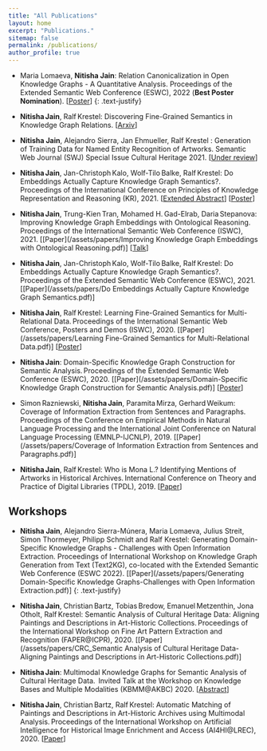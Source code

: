 ```yaml
---
title: "All Publications"
layout: home
excerpt: "Publications."
sitemap: false
permalink: /publications/
author_profile: true
---
```



* Maria Lomaeva, **Nitisha Jain**: Relation Canonicalization in Open Knowledge Graphs - A Quantitative Analysis. Proceedings of the Extended Semantic Web Conference (ESWC), 2022 (**Best Poster Nomination**). [[Poster](/assets/papers/ESWC2022_RPCanonicalisation.pdf)] 
{: .text-justify}

* **Nitisha Jain**, Ralf Krestel: Discovering Fine-Grained Semantics in Knowledge Graph Relations. [[Arxiv](https://arxiv.org/abs/2202.08917)] 

* **Nitisha Jain**, Alejandro Sierra, Jan Ehmueller, Ralf Krestel : Generation of Training Data for Named Entity Recognition of Artworks. Semantic Web Journal (SWJ) Special Issue Cultural Heritage 2021. [[Under review](http://www.semantic-web-journal.net/content/generation-training-data-named-entity-recognition-artworks-0)]

* **Nitisha Jain**, Jan-Christoph Kalo, Wolf-Tilo Balke, Ralf Krestel: Do Embeddings Actually Capture Knowledge Graph Semantics?. Proceedings of the International Conference on Principles of Knowledge Representation and Reasoning (KR), 2021. [[Extended Abstract](/assets/papers/KR2021_Recently_Published_Track_Extended_Abstract.pdf)] [[Poster](/assets/papers/Nitisha_Jain_KR2021_poster.pdf)]

* **Nitisha Jain**, Trung-Kien Tran, Mohamed H. Gad-Elrab, Daria Stepanova: Improving Knowledge Graph Embeddings with Ontological Reasoning. Proceedings of the International Semantic Web Conference (ISWC), 2021. [[Paper](/assets/papers/Improving Knowledge Graph Embeddings with Ontological Reasoning.pdf)] [[Talk](/assets/papers/Jain-259.mp4)]

* **Nitisha Jain**, Jan-Christoph Kalo, Wolf-Tilo Balke, Ralf Krestel: Do Embeddings Actually Capture Knowledge Graph Semantics?. Proceedings of the Extended Semantic Web Conference (ESWC), 2021. [[Paper](/assets/papers/Do Embeddings Actually Capture Knowledge Graph Semantics.pdf)]

* **Nitisha Jain**, Ralf Krestel: Learning Fine-Grained Semantics for Multi-Relational Data. Proceedings of the International Semantic Web Conference, Posters and Demos (ISWC), 2020. [[Paper](/assets/papers/Learning Fine-Grained Semantics for Multi-Relational Data.pdf)] [[Poster](/assets/papers/ISWC_poster.pdf)]

* **Nitisha Jain**: Domain-Specific Knowledge Graph Construction for Semantic Analysis. Proceedings of the Extended Semantic Web Conference (ESWC), 2020. [[Paper](/assets/papers/Domain-Specific Knowledge Graph Construction for Semantic Analysis.pdf)] [[Poster](/assets/papers/264-Jain.pdf)]

* Simon Razniewski, **Nitisha Jain**, Paramita Mirza, Gerhard Weikum: Coverage of Information Extraction from Sentences and Paragraphs. Proceedings of the Conference on Empirical Methods in Natural Language Processing and the International Joint Conference on Natural Language Processing (EMNLP-IJCNLP), 2019. [[Paper](/assets/papers/Coverage of Information Extraction from Sentences and Paragraphs.pdf)]
 
* **Nitisha Jain**, Ralf Krestel: Who is Mona L.? Identifying Mentions of Artworks in Historical Archives. International Conference on Theory and Practice of Digital Libraries (TPDL), 2019. [[Paper](/assets/papers/Who_is_Mona_L_Identifying_Mentions_of_Artworks_in_Historical_Archives.pdf)]

## Workshops


* **Nitisha Jain**, Alejandro Sierra-Múnera, Maria Lomaeva, Julius Streit, Simon Thormeyer, Philipp Schmidt and Ralf Krestel: Generating Domain-Specific Knowledge Graphs - Challenges with Open Information Extraction. Proceedings of International Workshop on Knowledge Graph Generation from Text (Text2KG), co-located with the Extended Semantic Web Conference (ESWC 2022). [[Paper](/assets/papers/Generating Domain-Specific Knowledge Graphs-Challenges with Open Information Extraction.pdf)] 
{: .text-justify}

* **Nitisha Jain**, Christian Bartz, Tobias Bredow, Emanuel Metzenthin, Jona Otholt, Ralf Krestel: Semantic Analysis of Cultural Heritage Data: Aligning Paintings and Descriptions in Art-Historic Collections. Proceedings of the International Workshop on Fine Art Pattern Extraction and Recognition (FAPER@ICPR), 2020. [[Paper](/assets/papers/CRC_Semantic Analysis of Cultural Heritage Data- Aligning Paintings and Descriptions in Art-Historic Collections.pdf)]

* **Nitisha Jain**: Multimodal Knowledge Graphs for Semantic Analysis of Cultural Heritage Data.  Invited Talk at the Workshop on Knowledge Bases and Multiple Modalities (KBMM@AKBC) 2020. [[Abstract](/assets/papers/MMKB2020_Nitisha_Jain.pdf)]

* **Nitisha Jain**, Christian Bartz, Ralf Krestel: Automatic Matching of Paintings and Descriptions in Art-Historic Archives using Multimodal Analysis. Proceedings of the International Workshop on Artificial Intelligence for Historical Image Enrichment and Access (AI4HI@LREC), 2020. [[Paper](assets/papers/4_Final_Paper.pdf)]
